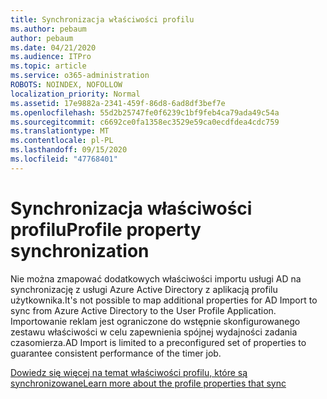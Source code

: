 ```yaml
---
title: Synchronizacja właściwości profilu
ms.author: pebaum
author: pebaum
ms.date: 04/21/2020
ms.audience: ITPro
ms.topic: article
ms.service: o365-administration
ROBOTS: NOINDEX, NOFOLLOW
localization_priority: Normal
ms.assetid: 17e9882a-2341-459f-86d8-6ad8df3bef7e
ms.openlocfilehash: 55d2b25747fe0f6239c1bf9feb4ca79ada49c54a
ms.sourcegitcommit: c6692ce0fa1358ec3529e59ca0ecdfdea4cdc759
ms.translationtype: MT
ms.contentlocale: pl-PL
ms.lasthandoff: 09/15/2020
ms.locfileid: "47768401"
---
```

# <a name="profile-property-synchronization"></a><span data-ttu-id="19da7-102">Synchronizacja właściwości profilu</span><span class="sxs-lookup"><span data-stu-id="19da7-102">Profile property synchronization</span></span>

<span data-ttu-id="19da7-103">Nie można zmapować dodatkowych właściwości importu usługi AD na synchronizację z usługi Azure Active Directory z aplikacją profilu użytkownika.</span><span class="sxs-lookup"><span data-stu-id="19da7-103">It's not possible to map additional properties for AD Import to sync from Azure Active Directory to the User Profile Application.</span></span> <span data-ttu-id="19da7-104">Importowanie reklam jest ograniczone do wstępnie skonfigurowanego zestawu właściwości w celu zapewnienia spójnej wydajności zadania czasomierza.</span><span class="sxs-lookup"><span data-stu-id="19da7-104">AD Import is limited to a preconfigured set of properties to guarantee consistent performance of the timer job.</span></span>
  
[<span data-ttu-id="19da7-105">Dowiedz się więcej na temat właściwości profilu, które są synchronizowane</span><span class="sxs-lookup"><span data-stu-id="19da7-105">Learn more about the profile properties that sync</span></span>](https://go.microsoft.com/fwlink/?linkid=875671)
  

